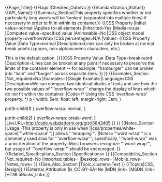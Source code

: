 {{Page_Title}}
{{Flags
|Checked_Out=No
}}
{{Standardization_Status}}
{{API_Name}}
{{Summary_Section|This property specifies whether or not particularly long words will be 'broken' (separated into multiple lines) if necessary in order to fit in within its container.}}
{{CSS Property
|Initial value=normal
|Applies to=all elements
|Inherited=Yes
|Media=visual
|Computed value=specified value
|Animatable=No
|CSS object model property=overflowWrap
|CSS percentages=N/A
|Values={{CSS Property Value
|Data Type=normal
|Description=Lines can only be broken at normal break points (spaces, non-alphanumeric characters, etc.)

This is the default option.
}}{{CSS Property Value
|Data Type=break-word
|Description=Lines can be broken at any point if necessary to preserve the limits of the container element -- for example, "hamburger" can be broken into "ham" and "burger" across separate lines.
}}
}}
{{Examples_Section
|Not_required=No
|Examples={{Single Example
|Language=CSS
|Description=We can compare two identical blocks of texts and see how the two possible values of '''overflow-wrap''' change the display of lines which do not fit within the container.
|Code=/* Using the CSS 'overflow-wrap' property. */
p {
	width: 5em;
	float: left;
	margin-right: 3em;
}

p:nth-child(1) {
	overflow-wrap: normal;
}

p:nth-child(2) {
	overflow-wrap: break-word;
}
|LiveURL=http://code.webplatform.org/gist/5842405
}}
}}
{{Notes_Section
|Usage=This property is only in use when [[css/properties/white-space|'''white-space''']] allows '''wrapping'''.
|Notes='''word-wrap''' is a commonly used alias for '''overflow-wrap'''; specifically, '''word-wrap'' was a prior iteration of the property.  Most browsers recognize '''word-wrap''', but usage of '''overflow-wrap''' should be encouraged.
}}
{{Related_Specifications_Section
|Specifications=
}}
{{Compatibility_Section
|Not_required=No
|Imported_tables=
|Desktop_rows=
|Mobile_rows=
|Notes_rows=
}}
{{See_Also_Section
|Topic_clusters=Text
}}
{{Topics|CSS, Design}}
{{External_Attribution
|Is_CC-BY-SA=No
|MDN_link=
|MSDN_link=
|HTML5Rocks_link=
}}